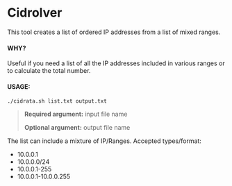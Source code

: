 # Cidrolver
This tool creates a list of ordered IP addresses from a list of mixed ranges.

#### WHY? 
Useful if you need a list of all the IP addresses included in various ranges or to calculate the total number.

#### USAGE:
```./cidrata.sh list.txt output.txt```

> **Required argument:** input file name
>
> **Optional argument:** output file name

The list can include a mixture of IP/Ranges.
Accepted types/format:
- 10.0.0.1
- 10.0.0.0/24
- 10.0.0.1-255
- 10.0.0.1-10.0.0.255
